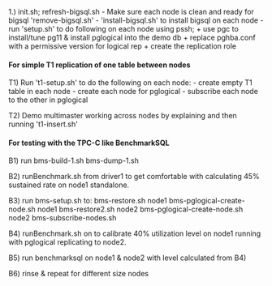 
1.) init.sh; refresh-bigsql.sh
     - Make sure each node is clean and ready for bigsql 'remove-bigsql.sh'
     - 'install-bigsql.sh' to install bigsql on each node
     - run 'setup.sh' to do following on each node using pssh;
         + use pgc to install/tune pg11 & install pglogical into the demo db
         + replace pghba.conf with a permissive version for logical rep
         + create the replication role

#### For simple T1 replication of one table between nodes #############
T1) Run 't1-setup.sh' to do the following on each node:
       - create empty T1 table in each node
       - create each node for pglogical 
       - subscribe each node to the other in pglogical

T2) Demo multimaster working across nodes by explaining and then
     running 't1-insert.sh'

#### For testing with the TPC-C like BenchmarkSQL ####################

B1) run bms-build-1.sh
        bms-dump-1.sh

B2) runBenchmark.sh from driver1 to get comfortable with calculating 45%
         sustained rate on node1 standalone.

B3) run bms-setup.sh to:
        bms-restore.sh node1
        bms-pglogical-create-node.sh node1
        bms-restore2.sh node2
        bms-pglogical-create-node.sh node2
        bms-subscribe-nodes.sh

B4) runBenchmark.sh on  to calibrate 40% utilization level on 
    node1 running with pglogical replicating to node2.

B5) run benchmarksql on node1 & node2 with level calculated from B4)

B6) rinse & repeat for different size nodes


